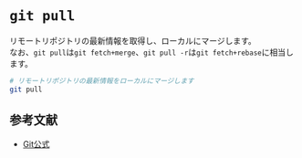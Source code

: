 # `git pull`
リモートリポジトリの最新情報を取得し、ローカルにマージします。  
なお、`git pull`は`git fetch+merge`、`git pull -r`は`git fetch+rebase`に相当します。

``` bash
# リモートリポジトリの最新情報をローカルにマージします
git pull
```

## 参考文献
- [Git公式](https://git-scm.com/docs/git-pull)
